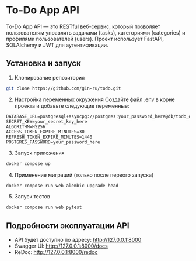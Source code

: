 # To-Do App API

To-Do App API — это RESTful веб-сервис, который позволяет пользователям управлять задачами (tasks), категориями (categories) и профилями пользователей (users). Проект использует FastAPI, SQLAlchemy и JWT для аутентификации.

## Установка и запуск
1. Клонирование репозитория
```bash
git clone https://github.com/g1n-ru/todo.git
```

2. Настройка переменных окружения
Создайте файл .env в корне проекта и добавьте следующие переменные:

```env
DATABASE_URL=postgresql+asyncpg://postgres:your_password_here@db/todo_db
SECRET_KEY=your_secret_key_here
ALGORITHM=HS256
ACCESS_TOKEN_EXPIRE_MINUTES=30
REFRESH_TOKEN_EXPIRE_MINUTES=1440
POSTGRES_PASSWORD=your_password_here
```

3. Запуск приложения
```bash
docker compose up
```

4. Применение миграций (только после первого запуска)
```bash
docker compose run web alembic upgrade head
```
5. Запуск тестов
```bash
docker compose run web pytest
```

## Подробности эксплуатации API
- API будет доступно по адресу: http://127.0.0.1:8000
- Swagger UI: http://127.0.0.1:8000/docs
- ReDoc: http://127.0.0.1:8000/redoc